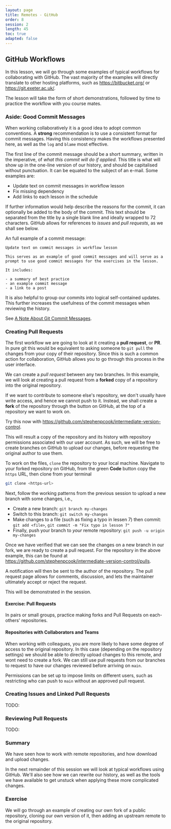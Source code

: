```yaml
---
layout: page
title: Remotes - GitHub
order: 8
session: 2
length: 45
toc: true
adapted: false
---
```


## GitHub Workflows

In this lesson, we will go through some examples of typical workflows for collaborating with GitHub.
The vast majority of the examples will directly translate to other hosting platforms, such as <https://bitbucket.org/> or <https://git.exeter.ac.uk/>.

The lesson will take the form of short demonstrations, followed by time to practice the workflow with you course mates.

### Aside: Good Commit Messages

When working collaboratively it is a good idea to adopt common conventions.
A **strong** recommendation is to use a consistent format for commit messages.
Having this consistency makes the workflows presented here, as well as the `log` and `blame` most effective.

The first line of the commit message should be a short summary, written in the imperative, of *what this commit will do if applied*.
This title is what will show up in the one-line version of our history, and should be capitalised without punctuation.
It can be equated to the subject of an e-mail.
Some examples are:

- Update text on commit messages in workflow lesson
- Fix missing dependency
- Add links to each lesson in the schedule

If further information would help describe the reasons for the commit, it can optionally be added to the body of the commit.
This text should be separated from the title by a single blank line and ideally wrapped to 72 characters.
GitHub allows for references to *issues* and *pull requests*, as we shall see below.

An full example of a commit message:

``` none
Update text on commit messages in workflow lesson

This serves as an example of good commit messages and will serve as a
prompt to use good commit messages for the exercises in the lesson.

It includes:

- a summary of best practice
- an example commit message
- a link to a post
```

It is also helpful to group our commits into logical self-contained updates.
This further increases the usefulness of the commit messages when reviewing the history.

See [A Note About Git Commit Messages](https://tbaggery.com/2008/04/19/a-note-about-git-commit-messages.html).

### Creating Pull Requests

The first workflow we are going to look at it creating a **pull request**, or **PR**.
In pure git this would be equivalent to asking someone to `git pull` the changes from your copy of their repository.
Since this is such a common action for collaboration, GitHub allows you to go through this process in the user interface.

We can create a *pull request* between any two branches.
In this example, we will look at creating a pull request from a **forked** copy of a repository into the original repository.

If we want to contribute to someone else's repository, we don't usually have write access, and hence we cannot push to it.
Instead, we shall create a **fork** of the repository through the button on GitHub, at the top of a repository we want to work on.

Try this now with <https://github.com/stephenpcook/intermediate-version-control>.

This will result a copy of the repository and its history with repository permissions associated with our user account.
As such, we will be free to create branches on GitHub to upload our changes, before requesting the original author to use them.

To work on the files, `clone` the repository to your local machine.
Navigate to your forked repository on GitHub, from the green **Code** button copy the `https` URL, then clone from your terminal

``` sh
git clone <https-url>
```

Next, follow the working patterns from the previous session to upload a new branch with some changes, i.e.,

- Create a new branch: `git branch my-changes`
- Switch to this branch: `git switch my-changes`
- Make changes to a file (such as fixing a typo in lessen 7) then commit: `git add <file>`, `git commit -m "Fix typo in lesson 7"`
- Finally, push your branch to *your* remote repository: `git push -u origin my-changes`

Once we have verified that we can see the changes on a new branch in our fork, we are ready to create a pull request.
For the repository in the above example, this can be found at <https://github.com/stephenpcook/intermediate-version-control/pulls>.

A notification will then be sent to the author of the repository.
The pull request page allows for comments, discussion, and lets the maintainer ultimately accept or reject the request.

This will be demonstrated in the session.

#### Exercise: Pull Requests

In pairs or small groups, practice making forks and Pull Requests on each-others' repositories.

#### Repositories with Collaborators and Teams

When working with colleagues, you are more likely to have some degree of access to the original repository.
In this case (depending on the repository settings) we should be able to directly upload changes to this remote, and wont need to create a fork.
We can still use pull requests from our branches to request to have our changes reviewed before arriving on `main`.

Permissions can be set up to impose limits on different users, such as restricting who can push to `main` without an approved pull request.

### Creating Issues and Linked Pull Requests

TODO:

### Reviewing Pull Requests

TODO:

### Summary

We have seen how to work with remote repositories, and how download and upload changes.

In the next remainder of this session we will look at typical workflows using GitHub.
We'll also see how we can rewrite our history, as well as the tools we have available to get unstuck when applying these more complicated changes.

### Exercise

We will go through an example of creating our own fork of a public repository, cloning our own version of it, then adding an upstream remote to the original repository.
